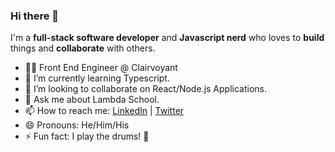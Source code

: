 ### Hi there 👋

I'm a **full-stack software developer** and **Javascript nerd** who loves to **build** things and **collaborate** with others.

- 👨‍💻  Front End Engineer @ Clairvoyant
- 🌱  I’m currently learning Typescript.
- 👯  I’m looking to collaborate on React/Node.js Applications.
- 💬  Ask me about Lambda School.
- 📫  How to reach me: [LinkedIn](https://www.linkedin.com/in/dislersd/) | [Twitter](https://twitter.com/dislersd)
- 😄  Pronouns: He/Him/His
- ⚡  Fun fact: I play the drums! 🥁
